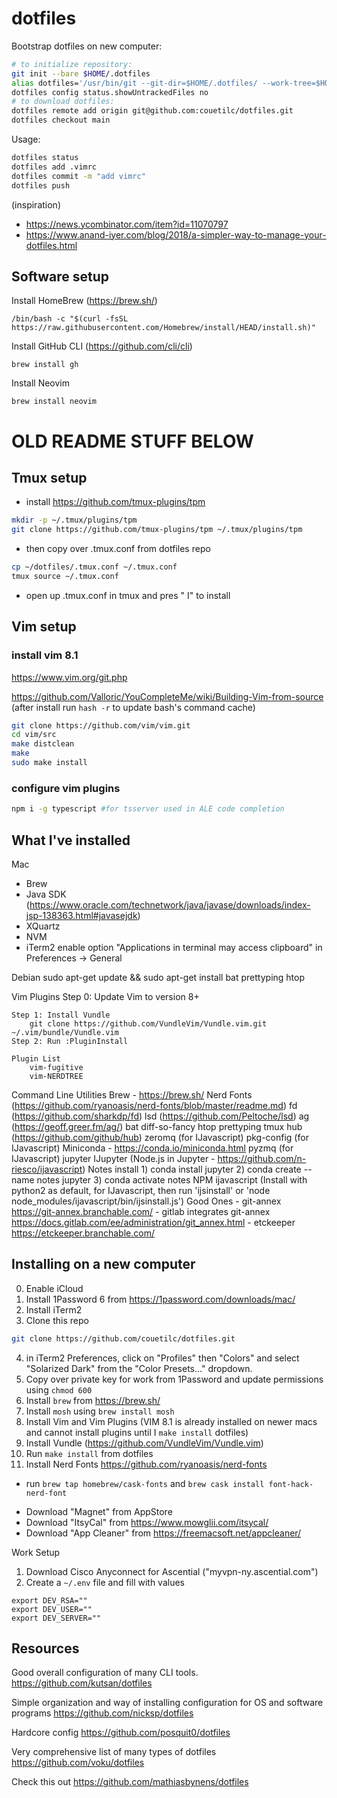 # dotfiles

Bootstrap dotfiles on new computer:
```sh
# to initialize repository:
git init --bare $HOME/.dotfiles
alias dotfiles='/usr/bin/git --git-dir=$HOME/.dotfiles/ --work-tree=$HOME'
dotfiles config status.showUntrackedFiles no
# to download dotfiles:
dotfiles remote add origin git@github.com:couetilc/dotfiles.git
dotfiles checkout main
```

Usage:
```sh
dotfiles status
dotfiles add .vimrc
dotfiles commit -m "add vimrc"
dotfiles push
```

(inspiration)
- https://news.ycombinator.com/item?id=11070797
- https://www.anand-iyer.com/blog/2018/a-simpler-way-to-manage-your-dotfiles.html

## Software setup

Install HomeBrew (https://brew.sh/)
```
/bin/bash -c "$(curl -fsSL https://raw.githubusercontent.com/Homebrew/install/HEAD/install.sh)"
```

Install GitHub CLI (https://github.com/cli/cli)
```
brew install gh
```

Install Neovim
```
brew install neovim
```


# OLD README STUFF BELOW

## Tmux setup
- install https://github.com/tmux-plugins/tpm
```bash
mkdir -p ~/.tmux/plugins/tpm
git clone https://github.com/tmux-plugins/tpm ~/.tmux/plugins/tpm
```
- then copy over .tmux.conf from dotfiles repo
```bash
cp ~/dotfiles/.tmux.conf ~/.tmux.conf
tmux source ~/.tmux.conf
```
- open up .tmux.conf in tmux and pres "<C-b> I" to install 


## Vim setup

### install vim 8.1

https://www.vim.org/git.php

https://github.com/Valloric/YouCompleteMe/wiki/Building-Vim-from-source
(after install run `hash -r` to update bash's command cache)

```bash
git clone https://github.com/vim/vim.git
cd vim/src
make distclean
make
sudo make install
```

### configure vim plugins

```bash
npm i -g typescript #for tsserver used in ALE code completion
```

## What I've installed

Mac
- Brew
- Java SDK (https://www.oracle.com/technetwork/java/javase/downloads/index-jsp-138363.html#javasejdk)
- XQuartz
- NVM
- iTerm2
	enable option "Applications in terminal may access clipboard" in Preferences -> General

Debian
	sudo apt-get update && sudo apt-get install bat prettyping htop

Vim Plugins
	Step 0: Update Vim to version 8+
		
	Step 1: Install Vundle
		git clone https://github.com/VundleVim/Vundle.vim.git ~/.vim/bundle/Vundle.vim
	Step 2: Run :PluginInstall

	Plugin List
		vim-fugitive
		vim-NERDTREE

Command Line Utilities
	Brew - https://brew.sh/
    Nerd Fonts (https://github.com/ryanoasis/nerd-fonts/blob/master/readme.md)
    fd (https://github.com/sharkdp/fd)
    lsd (https://github.com/Peltoche/lsd)
    ag (https://geoff.greer.fm/ag/)
		bat
		diff-so-fancy
		htop
		prettyping
		tmux
    hub (https://github.com/github/hub)
		zeromq (for IJavascript)
		pkg-config (for IJavascript)
	Miniconda - https://conda.io/miniconda.html
		pyzmq (for IJavascript)
		jupyter
			IJupyter (Node.js in Jupyter - https://github.com/n-riesco/ijavascript)
			Notes install
				1) conda install jupyter
				2) conda create --name notes jupyter
				3) conda activate notes
	NPM
		ijavascript (Install with python2 as default, for IJavascript, then run 'ijsinstall' or 'node node_modules/ijavascript/bin/ijsinstall.js')
  Good Ones
    - git-annex https://git-annex.branchable.com/
          - gitlab integrates git-annex https://docs.gitlab.com/ee/administration/git_annex.html
    - etckeeper https://etckeeper.branchable.com/


## Installing on a new computer

0. Enable iCloud
0. Install 1Password 6 from https://1password.com/downloads/mac/
0. Install iTerm2
1. Clone this repo
```sh
git clone https://github.com/couetilc/dotfiles.git
```
4. in iTerm2 Preferences, click on "Profiles" then "Colors" and select "Solarized Dark" from the "Color Presets..." dropdown.
5. Copy over private key for work from 1Password and update permissions using `chmod 600`
7. Install `brew` from https://brew.sh/
7. Install `mosh` using `brew install mosh`
2. Install Vim and Vim Plugins (VIM 8.1 is already installed on newer macs and cannot install plugins until I `make install` dotfiles)
2. Install Vundle (https://github.com/VundleVim/Vundle.vim)
3. Run `make install` from dotfiles
9. Install Nerd Fonts https://github.com/ryanoasis/nerd-fonts
  - run `brew tap homebrew/cask-fonts` and `brew cask install font-hack-nerd-font`

* Download "Magnet" from AppStore
* Download "ItsyCal" from https://www.mowglii.com/itsycal/
* Download "App Cleaner" from https://freemacsoft.net/appcleaner/

Work Setup
1. Download Cisco Anyconnect for Ascential ("myvpn-ny.ascential.com")
2. Create a `~/.env` file and fill with values
```
export DEV_RSA=""
export DEV_USER=""
export DEV_SERVER=""
```

## Resources

Good overall configuration of many CLI tools.
https://github.com/kutsan/dotfiles

Simple organization and way of installing configuration for OS and software programs
https://github.com/nicksp/dotfiles

Hardcore config
https://github.com/posquit0/dotfiles

Very comprehensive list of many types of dotfiles
https://github.com/voku/dotfiles

Check this out
https://github.com/mathiasbynens/dotfiles

